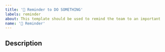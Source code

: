 ```yaml
---
title: '🤯 Reminder to DO SOMETHING'
labels: reminder
about: This template should be used to remind the team to an important task.
name: '🤯 Reminder'
---
```


## Description
<!--- Explain the reason for this reminder -->
